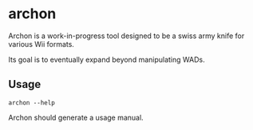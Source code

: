 # archon
Archon is a work-in-progress tool designed to be a swiss army knife for various Wii formats.

Its goal is to eventually expand beyond manipulating WADs.

## Usage
```
archon --help
```

Archon should generate a usage manual.
